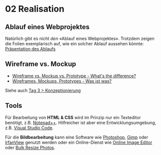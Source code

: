 # 02 Realisation

## Ablauf eines Webprojektes

Natürlich gibt es nicht _den_ «Ablauf eines Webprojektes». Trotzdem zeigen die Folien exemplarisch auf, wie ein solcher Ablauf aussehen könnte: [Präsentation des Ablaufs](https://github.com/johannesE/modul-101/tree/7ef76a9c9f706911092af198dd248f9a2832f329/Tag%201/02%20Realisation/src/Erklaerung\_Webprojektablauf.pdf)

## Wireframe vs. Mockup

* [Wireframe vs. Mockup vs. Prototype - What's the difference?](https://www.sketch.com/blog/wireframe-vs-mockup-vs-prototype/#wireframe-vs-mockup-vs-prototype)
* [Wireframes, Mockups, Prototypes - Was ist was?](https://www.zielbar.de/magazin/wireframe-mockup-prototyp-23612/)

Siehe auch [Tag 3 > Konzeptionierung](../tag-3/konzeptionierung.md#gestaltungskonzept)

## Tools

Für Bearbeitung von **HTML & CSS** wird im Prinzip nur ein Texteditor benötigt, z.B. [Notepad++](https://notepad-plus-plus.org/downloads/). Hilfreicher ist aber eine Entwicklungsumgebung, z.B. [Visual Studio Code](https://code.visualstudio.com/download).&#x20;

Für die **Bildbearbeitung** kann eine Software wie [Photoshop](https://www.adobe.com/ch\_de/products/photoshop.html), [Gimp](https://www.gimp.org/downloads/) oder [IrfanView](https://www.irfanview.com/main\_what\_is\_ger.htm) genutzt werden oder ein Online-Dienst wie [Online Image Editor](https://www.online-image-editor.com/) oder [Bulk Resize Photos](https://bulkresizephotos.com/).&#x20;

